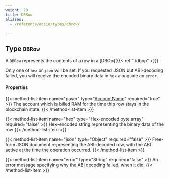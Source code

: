 ```yaml
---
weight: 20
title: DBRow
aliases:
  - /reference/eosio/types/dbrow/

---
```


## Type `DBRow`

A `DBRow` represents the contents of a row in a [DBOp]({{< ref "./dbop" >}}).

Only one of `hex` or `json` will be set. If you requested JSON but
ABI-decoding failed, you will receive the encoded binary data in
`hex` alongside an `error`.

#### Properties

{{< method-list-item name="payer" type="[AccountName](/eosio/public-apis/reference/types/accountname)" required="true" >}}
  The account which is billed RAM for the time this row stays in the blockchain state.
{{< /method-list-item >}}

{{< method-list-item name="hex" type="Hex-encoded byte array" required="false" >}}
  Hex-encoded string representing the binary data of the row
{{< /method-list-item >}}

{{< method-list-item name="json" type="Object" required="false" >}}
  Free-form JSON document representing the ABI-decoded row, with the ABI active at the time the operation occurred.
{{< /method-list-item >}}

{{< method-list-item name="error" type="String" required="false" >}}
  An error message specifying why the ABI decoding failed, when it did.
{{< /method-list-item >}}
